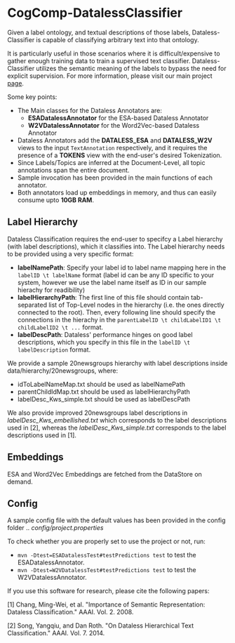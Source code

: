 # CogComp-DatalessClassifier
Given a label ontology, and textual descriptions of those labels, Dataless-Classifier is capable of classifying arbitrary text into that ontology.

It is particularly useful in those scenarios where it is difficult/expensive to gather enough training data to train a supervised text classifier. Dataless-Classifier utilizes the semantic meaning of the labels to bypass the need for explicit supervision. For more information, please visit our main project [page](http://cogcomp.org/page/project_view/6).    


Some key points:
- The Main classes for the Dataless Annotators are:
  * **ESADatalessAnnotator** for the ESA-based Dataless Annotator
  * **W2VDatalessAnnotator** for the Word2Vec-based Dataless Annotator
- Dataless Annotators add the **DATALESS_ESA** and **DATALESS_W2V** views to the input `TextAnnotation` respectively, and it requires the presence of a **TOKENS** view with the end-user's desired Tokenization.
- Since Labels/Topics are inferred at the Document-Level, all topic annotations span the entire document.
- Sample invocation has been provided in the main functions of each annotator.
- Both annotators load up embeddings in memory, and thus can easily consume upto **10GB RAM**.


## Label Hierarchy
Dataless Classification requires the end-user to specifcy a Label hierarchy (with label descriptions), which it classifies into. The Label hierarchy needs to be provided using a very specific format:
* **labelNamePath**: Specify your label id to label name mapping here in the `labelID \t labelName` format 
  (label id can be any ID specific to your system, however we use the label name itself as ID in our sample hierachy for readibility)
* **labelHierarchyPath**: The first line of this file should contain tab-separated list of Top-Level nodes in the hierarchy (i.e. the ones directly connected to the root). Then, every following line should specify the connections in the hierachy in the `parentLabelID \t childLabelID1 \t childLabelID2 \t ...` format.
* **labelDescPath**: Dataless' performance hinges on good label descriptions, which you specify in this file in the `labelID \t labelDescription` format.

We provide a sample 20newsgroups hierarchy with label descriptions inside data/hierarchy/20newsgroups, where:
* idToLabelNameMap.txt should be used as labelNamePath
* parentChildIdMap.txt should be used as labelHierarchyPath
* labelDesc\_Kws\_simple.txt should be used as labelDescPath

We also provide improved 20newsgroups label descriptions in *labelDesc\_Kws\_embellished.txt* which corresponds to the label descriptions used in [2], whereas the *labelDesc\_Kws\_simple.txt* corresponds to the label descriptions used in [1].

## Embeddings
ESA and Word2Vec Embeddings are fetched from the DataStore on demand.

## Config
A sample config file with the default values has been provided in the config folder .. *config/project.properties*

To check whether you are properly set to use the project or not, run:
* `mvn -Dtest=ESADatalessTest#testPredictions test` to test the ESADatalessAnnotator.
* `mvn -Dtest=W2VDatalessTest#testPredictions test` to test the W2VDatalessAnnotator.

If you use this software for research, please cite the following papers:

[1] Chang, Ming-Wei, et al. "Importance of Semantic Representation: Dataless Classification." AAAI. Vol. 2. 2008.

[2] Song, Yangqiu, and Dan Roth. "On Dataless Hierarchical Text Classification." AAAI. Vol. 7. 2014.
